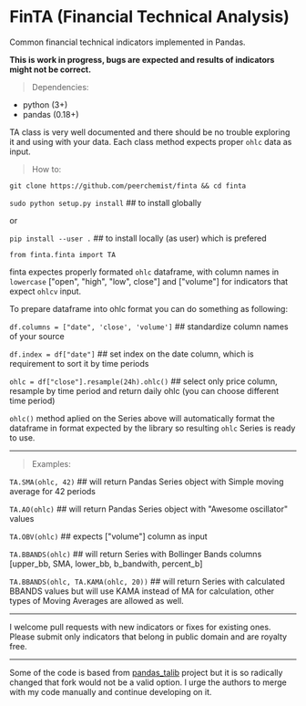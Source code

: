 # FinTA (Financial Technical Analysis)

Common financial technical indicators implemented in Pandas.

**This is work in progress, bugs are expected and results of indicators
might not be correct.**

> Dependencies:

-   python (3+)
-   pandas (0.18+)

TA class is very well documented and there should be no trouble
exploring it and using with your data. Each class method expects proper
`ohlc` data as input.

> How to:

`git clone https://github.com/peerchemist/finta && cd finta`

`sudo python setup.py install` ## to install globally

or 

`pip install --user .` ## to install locally (as user) which is prefered

`from finta.finta import TA`

finta expectes properly formated `ohlc` dataframe, with column names in `lowercase` ["open", "high", "low", close"] and ["volume"] for indicators that expect `ohlcv` input.

To prepare dataframe into ohlc format you can do something as following:

`df.columns = ["date", 'close', 'volume']` ## standardize column names of your source

`df.index = df["date"]` ## set index on the date column, which is requirement to sort it by time periods

`ohlc = df["close"].resample(24h).ohlc()` ## select only price column, resample by time period and return daily ohlc (you can choose different time period)

`ohlc()` method aplied on the Series above will automatically format the dataframe in format expected by the library so resulting `ohlc` Series is ready to use.

____________________________________________________________________________

> Examples:

`TA.SMA(ohlc, 42)` ## will return Pandas Series object with Simple
moving average for 42 periods

`TA.AO(ohlc)` ## will return Pandas Series object with "Awesome oscillator" values

`TA.OBV(ohlc)` ## expects ["volume"] column as input

`TA.BBANDS(ohlc)` ## will return Series with Bollinger Bands columns [upper_bb, SMA, lower_bb, b_bandwith, percent_b]

`TA.BBANDS(ohlc, TA.KAMA(ohlc, 20))` ## will return Series with calculated BBANDS values but will use KAMA instead of MA for calculation, other types of Moving Averages are allowed as well.

------------------------------------------------------------------------

I welcome pull requests with new indicators or fixes for existing ones.
Please submit only indicators that belong in public domain and are
royalty free.

------------------------------------------------------------------------

Some of the code is based from
[pandas\_talib](https://github.com/femtotrader/pandas_talib) project but
it is so radically changed that fork would not be a valid option. I urge
the authors to merge with my code manually and continue developing on
it.
